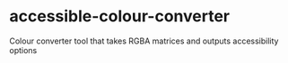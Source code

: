 # accessible-colour-converter
Colour converter tool that takes RGBA matrices and outputs accessibility options

